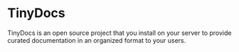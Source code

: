 TinyDocs
========

TinyDocs is an open source project that you install on your server to provide curated documentation in an organized format to your users.